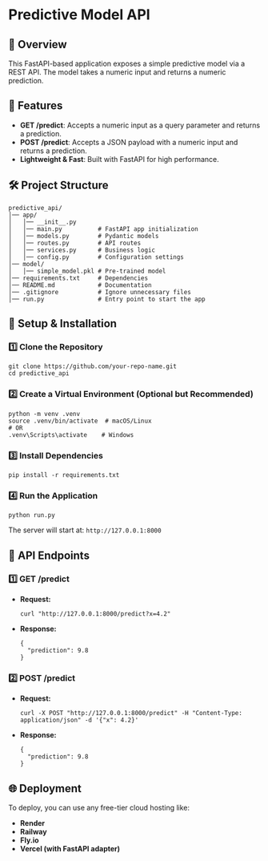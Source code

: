 # Predictive Model API

## 📌 Overview
This FastAPI-based application exposes a simple predictive model via a REST API. The model takes a numeric input and returns a numeric prediction.

## 🚀 Features
- **GET /predict**: Accepts a numeric input as a query parameter and returns a prediction.
- **POST /predict**: Accepts a JSON payload with a numeric input and returns a prediction.
- **Lightweight & Fast**: Built with FastAPI for high performance.

## 🛠 Project Structure
```
predictive_api/
│── app/
│   │── __init__.py
│   │── main.py          # FastAPI app initialization
│   │── models.py        # Pydantic models
│   │── routes.py        # API routes
│   │── services.py      # Business logic
│   │── config.py        # Configuration settings
│── model/
│   │── simple_model.pkl # Pre-trained model
│── requirements.txt     # Dependencies
│── README.md            # Documentation
│── .gitignore           # Ignore unnecessary files
│── run.py               # Entry point to start the app
```

## 🔧 Setup & Installation
### **1️⃣ Clone the Repository**
```
git clone https://github.com/your-repo-name.git
cd predictive_api
```

### **2️⃣ Create a Virtual Environment (Optional but Recommended)**
```
python -m venv .venv
source .venv/bin/activate  # macOS/Linux
# OR
.venv\Scripts\activate    # Windows
```

### **3️⃣ Install Dependencies**
```
pip install -r requirements.txt
```

### **4️⃣ Run the Application**
```
python run.py
```

The server will start at: `http://127.0.0.1:8000`

## 📡 API Endpoints
### **1️⃣ GET /predict**
- **Request:**
  ```
  curl "http://127.0.0.1:8000/predict?x=4.2"
  ```
- **Response:**
  ```
  {
    "prediction": 9.8
  }
  ```

### **2️⃣ POST /predict**
- **Request:**
  ```
  curl -X POST "http://127.0.0.1:8000/predict" -H "Content-Type: application/json" -d '{"x": 4.2}'
  ```
- **Response:**
  ```
  {
    "prediction": 9.8
  }
  ```

## 🌐 Deployment
To deploy, you can use any free-tier cloud hosting like:
- **Render**
- **Railway**
- **Fly.io**
- **Vercel (with FastAPI adapter)**